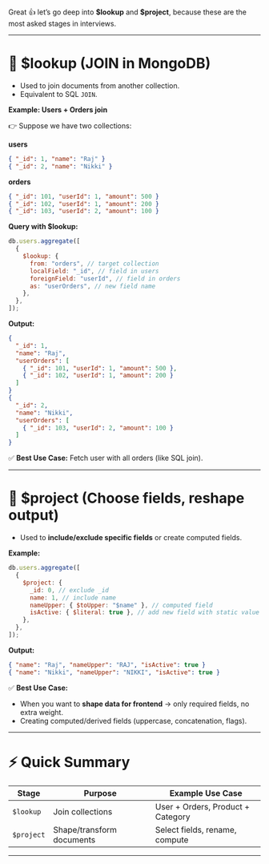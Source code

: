 Great 👍 let’s go deep into **\$lookup** and **\$project**, because these are the most asked stages in interviews.

---

# 🔗 **\$lookup (JOIN in MongoDB)**

- Used to join documents from another collection.
- Equivalent to SQL `JOIN`.

**Example: Users + Orders join**

👉 Suppose we have two collections:

**users**

```json
{ "_id": 1, "name": "Raj" }
{ "_id": 2, "name": "Nikki" }
```

**orders**

```json
{ "_id": 101, "userId": 1, "amount": 500 }
{ "_id": 102, "userId": 1, "amount": 200 }
{ "_id": 103, "userId": 2, "amount": 100 }
```

**Query with \$lookup:**

```js
db.users.aggregate([
  {
    $lookup: {
      from: "orders", // target collection
      localField: "_id", // field in users
      foreignField: "userId", // field in orders
      as: "userOrders", // new field name
    },
  },
]);
```

**Output:**

```json
{
  "_id": 1,
  "name": "Raj",
  "userOrders": [
    { "_id": 101, "userId": 1, "amount": 500 },
    { "_id": 102, "userId": 1, "amount": 200 }
  ]
}
{
  "_id": 2,
  "name": "Nikki",
  "userOrders": [
    { "_id": 103, "userId": 2, "amount": 100 }
  ]
}
```

✅ **Best Use Case:** Fetch user with all orders (like SQL join).

---

# 📝 **\$project (Choose fields, reshape output)**

- Used to **include/exclude specific fields** or create computed fields.

**Example:**

```js
db.users.aggregate([
  {
    $project: {
      _id: 0, // exclude _id
      name: 1, // include name
      nameUpper: { $toUpper: "$name" }, // computed field
      isActive: { $literal: true }, // add new field with static value
    },
  },
]);
```

**Output:**

```json
{ "name": "Raj", "nameUpper": "RAJ", "isActive": true }
{ "name": "Nikki", "nameUpper": "NIKKI", "isActive": true }
```

✅ **Best Use Case:**

- When you want to **shape data for frontend** → only required fields, no extra weight.
- Creating computed/derived fields (uppercase, concatenation, flags).

---

# ⚡ Quick Summary

| Stage      | Purpose                   | Example Use Case                  |
| ---------- | ------------------------- | --------------------------------- |
| `$lookup`  | Join collections          | User + Orders, Product + Category |
| `$project` | Shape/transform documents | Select fields, rename, compute    |

---
